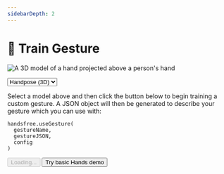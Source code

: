 ```yaml
---
sidebarDepth: 2
---
```

# 🤖 Train Gesture

<div class="row align-top">
  <div class="col-6">
    <p><img alt="A 3D model of a hand projected above a person's hand" src="https://media0.giphy.com/media/y4S6WFaCUWvqHL7UA8/giphy.gif" /></p>
  </div>
  <div class="col-6">
    <Window title="Training a custom gesture">
      <section>
        <select class="full-width">
          <option value="handpose">Handpose (3D)</option>
          <option value="hands">Hands (2D)</option>
        </select>
        <p>Select a model above and then click the button below to begin training a custom gesture. A JSON object will then be generated to describe your gesture which you can use with:</p>
        <div class="language-js extra-class"><pre class="language-js"><code>handsfree<span class="token punctuation">.</span><span class="token function">useGesture</span><span class="token punctuation">(</span>
  gestureName<span class="token punctuation">,</span>
  gestureJSON<span class="token punctuation">,</span>
  config
<span class="token punctuation">)</span>
</code></pre></div>
        <div>
          <HandsfreeToggle class="full-width handsfree-hide-when-started-without-hands" text-off="Train a gesture" text-on="Stop Hands Model" :opts="demoOpts" />
          <button class="handsfree-show-when-started-without-hands handsfree-show-when-loading" disabled><Fa-Spinner spin /> Loading...</button>
          <button class="handsfree-show-when-started-without-hands handsfree-hide-when-loading" @click="startDemo"><Fa-Video /> Try basic Hands demo</button>
        </div>
      </section>
    </Window>
  </div>
</div>


<!-- Code -->
<script>
export default {
  data () {
    return {
      demoOpts: {
        autostart: true,

        weboji: false,
        hands: false,
        facemesh: false,
        pose: false,
        holistic: false,
        handpose: true,

        gesture: {
          victory: true,
          thumbDown: true
        }
      }
    }
  },

  methods: {
    /**
     * Start the page with our preset options
     */
    startDemo () {
      this.$root.handsfree.update(this.demoOpts)
    }
  }
}
</script>